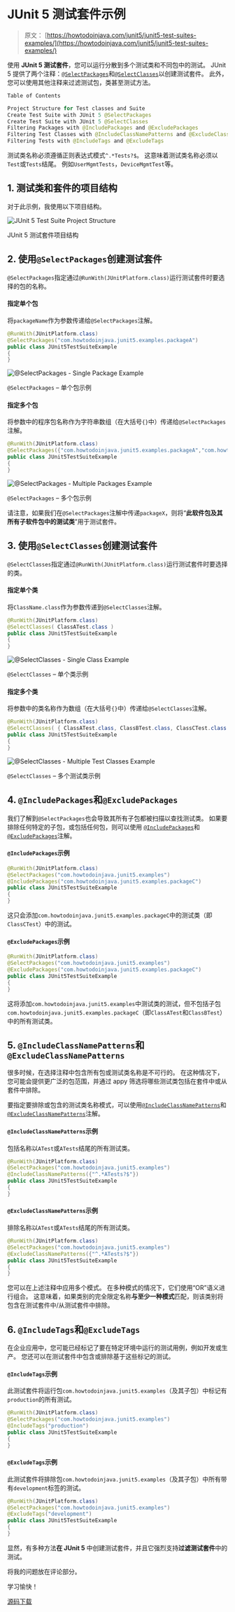 # JUnit 5 测试套件示例

> 原文： [https://howtodoinjava.com/junit5/junit5-test-suites-examples/](https://howtodoinjava.com/junit5/junit5-test-suites-examples/)

使用 **JUnit 5 测试套件**，您可以运行分散到多个测试类和不同包中的测试。 JUnit 5 提供了两个注释：[`@SelectPackages`](http://junit.org/junit5/docs/current/api/index.html?org/junit/platform/runner/SelectPackages.html)和[`@SelectClasses`](http://junit.org/junit5/docs/current/api/index.html?org/junit/platform/runner/SelectClasses.html)以创建测试套件。 此外，您可以使用其他注释来过滤测试包，类甚至测试方法。

```java
Table of Contents

Project Structure for Test classes and Suite
Create Test Suite with JUnit 5 @SelectPackages
Create Test Suite with JUnit 5 @SelectClasses
Filtering Packages with @IncludePackages and @ExcludePackages
Filtering Test Classes with @IncludeClassNamePatterns and @ExcludeClassNamePatterns
Filtering Tests with @IncludeTags and @ExcludeTags
```

测试类名称必须遵循正则表达式模式`^.*Tests?$`。 这意味着测试类名称必须以`Test`或`Tests`结尾。 例如`UserMgmtTests`，`DeviceMgmtTest`等。

## 1\. 测试类和套件的项目结构

对于此示例，我使用以下项目结构。

![JUnit 5 Test Suite Project Structure](img/afb801e2a7677f26c4c2fa69d2902a04.png)

JUnit 5 测试套件项目结构



## 2\. 使用`@SelectPackages`创建测试套件

`@SelectPackages`指定通过`@RunWith(JUnitPlatform.class)`运行测试套件时要选择的包的名称。

#### 指定单个包

将`packageName`作为参数传递给`@SelectPackages`注解。

```java
@RunWith(JUnitPlatform.class)
@SelectPackages("com.howtodoinjava.junit5.examples.packageA") 
public class JUnit5TestSuiteExample 
{
}

```

![@SelectPackages - Single Package Example](img/077bf64db3fe32ef5528c68cbb15a72e.png)

`@SelectPackages` – 单个包示例



#### 指定多个包

将参数中的程序包名称作为字符串数组（在大括号`{}`中）传递给`@SelectPackages`注解。

```java
@RunWith(JUnitPlatform.class)
@SelectPackages({"com.howtodoinjava.junit5.examples.packageA","com.howtodoinjava.junit5.examples.packageB"}) 
public class JUnit5TestSuiteExample 
{
}

```

![@SelectPackages - Multiple Packages Example](img/e96e610844c9b44c75a62ba8709804a4.png)

`@SelectPackages` – 多个包示例



请注意，如果我们在`@SelectPackages`注解中传递`packageX`，则将“**此软件包及其所有子软件包中的测试类**”用于测试套件。

## 3\. 使用`@SelectClasses`创建测试套件

`@SelectClasses`指定通过`@RunWith(JUnitPlatform.class)`运行测试套件时要选择的类。

#### 指定单个类

将`ClassName.class`作为参数传递到`@SelectClasses`注解。

```java
@RunWith(JUnitPlatform.class)
@SelectClasses( ClassATest.class )
public class JUnit5TestSuiteExample 
{
}

```

![@SelectClasses - Single Class Example](img/94e42e360ea142a1079b36d2dc5549e6.png)

`@SelectClasses` – 单个类示例



#### 指定多个类

将参数中的类名称作为数组（在大括号`{}`中）传递给`@SelectClasses`注解。

```java
@RunWith(JUnitPlatform.class)
@SelectClasses( { ClassATest.class, ClassBTest.class, ClassCTest.class } )
public class JUnit5TestSuiteExample 
{
}

```

![@SelectClasses - Multiple Test Classes Example](img/af170c949617666aadbdfc4a63c430dc.png)

`@SelectClasses` – 多个测试类示例



## 4\. `@IncludePackages`和`@ExcludePackages`

我们了解到`@SelectPackages`也会导致其所有子包都被扫描以查找测试类。 如果要排除任何特定的子包，或包括任何包，则可以使用 [`@IncludePackages`](http://junit.org/junit5/docs/current/api/org/junit/platform/suite/api/IncludePackages.html)和[`@ExcludePackages`](http://junit.org/junit5/docs/current/api/org/junit/platform/suite/api/ExcludePackages.html)注解。

#### `@IncludePackages`示例

```java
@RunWith(JUnitPlatform.class)
@SelectPackages("com.howtodoinjava.junit5.examples")
@IncludePackages("com.howtodoinjava.junit5.examples.packageC")
public class JUnit5TestSuiteExample 
{
}

```

这只会添加`com.howtodoinjava.junit5.examples.packageC`中的测试类（即`ClassCTest`）中的测试。

#### `@ExcludePackages`示例

```java
@RunWith(JUnitPlatform.class)
@SelectPackages("com.howtodoinjava.junit5.examples")
@ExcludePackages("com.howtodoinjava.junit5.examples.packageC")
public class JUnit5TestSuiteExample 
{
}

```

这将添加`com.howtodoinjava.junit5.examples`中测试类的测试，但不包括子包`com.howtodoinjava.junit5.examples.packageC`（即`ClassATest`和`ClassBTest`）中的所有测试类。

## 5\. `@IncludeClassNamePatterns`和`@ExcludeClassNamePatterns`

很多时候，在选择注释中包含所有包或测试类名称是不可行的。 在这种情况下，您可能会提供更广泛的包范围，并通过 appy 筛选将哪些测试类包括在套件中或从套件中排除。

要指定要排除或包含的测试类名称模式，可以使用[`@IncludeClassNamePatterns`](http://junit.org/junit5/docs/current/api/org/junit/platform/suite/api/IncludeClassNamePatterns.html)和[`@ExcludeClassNamePatterns`](http://junit.org/junit5/docs/current/api/org/junit/platform/suite/api/ExcludeClassNamePatterns.html)注解。

#### `@IncludeClassNamePatterns`示例

包括名称以`ATest`或`ATests`结尾的所有测试类。

```java
@RunWith(JUnitPlatform.class)
@SelectPackages("com.howtodoinjava.junit5.examples")
@IncludeClassNamePatterns({"^.*ATests?$"})
public class JUnit5TestSuiteExample 
{
}

```

#### `@ExcludeClassNamePatterns`示例

排除名称以`ATest`或`ATests`结尾的所有测试类。

```java
@RunWith(JUnitPlatform.class)
@SelectPackages("com.howtodoinjava.junit5.examples")
@ExcludeClassNamePatterns({"^.*ATests?$"})
public class JUnit5TestSuiteExample 
{
}

```

您可以在上述注释中应用多个模式。 在多种模式的情况下，它们使用“OR”语义进行组合。 这意味着，如果类别的完全限定名称**与至少一种模式**匹配，则该类别将包含在测试套件中/从测试套件中排除。

## 6\. `@IncludeTags`和`@ExcludeTags`

在企业应用中，您可能已经标记了要在特定环境中运行的测试用例，例如开发或生产。 您还可以在测试套件中包含或排除基于这些标记的测试。

#### `@IncludeTags`示例

此测试套件将运行包`com.howtodoinjava.junit5.examples`（及其子包）中标记有`production`的所有测试。

```java
@RunWith(JUnitPlatform.class)
@SelectPackages("com.howtodoinjava.junit5.examples")
@IncludeTags("production")
public class JUnit5TestSuiteExample 
{
}

```

#### `@ExcludeTags`示例

此测试套件将排除包`com.howtodoinjava.junit5.examples`（及其子包）中所有带有`development`标签的测试。

```java
@RunWith(JUnitPlatform.class)
@SelectPackages("com.howtodoinjava.junit5.examples")
@ExcludeTags("development")
public class JUnit5TestSuiteExample 
{
}

```

显然，有多种方法**在 JUnit 5** 中创建测试套件，并且它强烈支持**过滤测试套件**中的测试。

将我的问题放在评论部分。

学习愉快！

[源码下载](https://github.com/lokeshgupta1981/Junit5Examples/tree/master/JUnit5Examples)